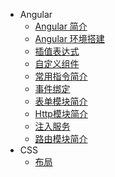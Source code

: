 - Angular
  - [Angular 简介](angular/angularIntro.md "简介")
  - [Angular 环境搭建](angular/enevroment.md "环境搭建")
  - [插值表达式](angular/difference.md "插值表达式")
  - [自定义组件](angular/makeSelf.md "自定义组件")
  - [常用指令简介](angular/commonCop.md "常用指令简介")
  - [事件绑定](angular/bindEvent.md "事件绑定")
  - [表单模块简介](angular/formIntro.md "表单模块简介")
  - [Http模块简介](angular/httpIntro.md "Http模块简介")
  - [注入服务](angular/injectService.md "注入服务")
  - [路由模块简介](angular/route.md "路由模块简介")
- CSS
  - [布局](layout.md "布局")